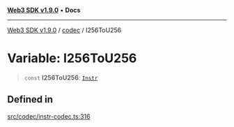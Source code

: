 [**Web3 SDK v1.9.0**](../../../README.md) • **Docs**

***

[Web3 SDK v1.9.0](../../../globals.md) / [codec](../README.md) / I256ToU256

# Variable: I256ToU256

> `const` **I256ToU256**: [`Instr`](../type-aliases/Instr.md)

## Defined in

[src/codec/instr-codec.ts:316](https://github.com/Mystic-Nayy/alephium-web3/blob/ee41f5e0e7d7fb0b155fe62f05b2ac03772895ca/packages/web3/src/codec/instr-codec.ts#L316)
